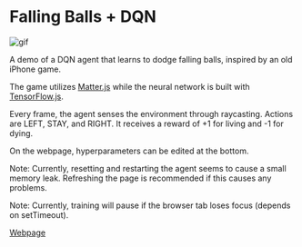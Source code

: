 # Falling Balls + DQN

![gif](https://raw.githubusercontent.com/seann999/dodge_tfjs/master/demo.gif)

A demo of a DQN agent that learns to dodge falling balls, inspired by an old iPhone game.

The game utilizes [Matter.js](http://brm.io/matter-js/) while the neural network is built with [TensorFlow.js](https://js.tensorflow.org/).

Every frame, the agent senses the environment through raycasting. Actions are LEFT, STAY, and RIGHT. It receives a reward of +1 for living and -1 for dying.

On the webpage, hyperparameters can be edited at the bottom.

Note: Currently, resetting and restarting the agent seems to cause a small memory leak. Refreshing the page is recommended if this causes any problems.

Note: Currently, training will pause if the browser tab loses focus (depends on setTimeout).

[Webpage](http://web.sfc.keio.ac.jp/~t15704yn/falling/index.html)
